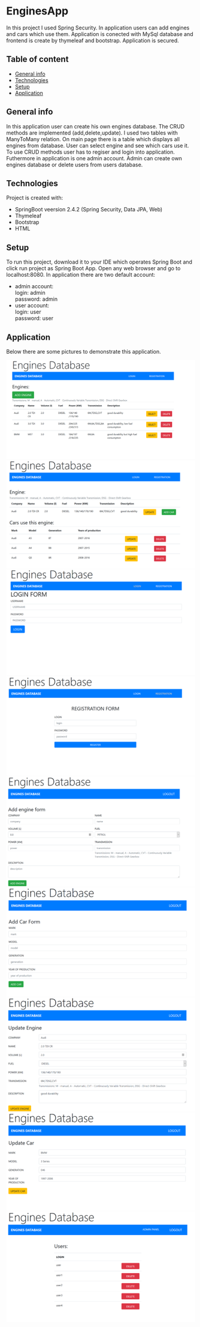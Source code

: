 # EnginesApp

In this project I used Spring Security. In application users can add engines and cars which use them. Application is conected with MySql database and frontend is create by thymeleaf 
and bootstrap. Application is secured.

## Table of content
* [General info](#general-info)
* [Technologies](#technologies)
* [Setup](#setup)
* [Application](#application)


## General info

In this application user can create his own engines database. The CRUD methods are implemented (add,delete,update). I used two tables with ManyToMany relation. On main page there is 
a table which displays all engines from database. User can select engine and see which cars use it. To use CRUD methods user has to regiser and login into application. Futhermore 
in application is one admin account. Admin can create own engines database or delete users from users database. 

## Technologies

Project is created with:

* SpringBoot veersion 2.4.2 (Spring Security, Data JPA, Web)
* Thymeleaf
* Bootstrap
* HTML

## Setup

To run this project, download it to your IDE which operates Spring Boot and click run project as Spring Boot App. Open any web browser and go to localhost:8080. In application
there are two default account: 
* admin account:  
login: admin  
password: admin
* user account:   
login: user  
password: user

## Application

Below there are some pictures to demonstrate this application. 

![Homepage](./screens/img1.png)
![Engine](./screens/img2.png)
![Login](./screens/img3.png)
![Registration](./screens/img4.png)
![AddEngine](./screens/img5.png)
![AddCar](./screens/img6.png)
![UpdateEngine](./screens/img7.png)
![UpdateCar](./screens/img8.png)
![Users](./screens/img9.png)

